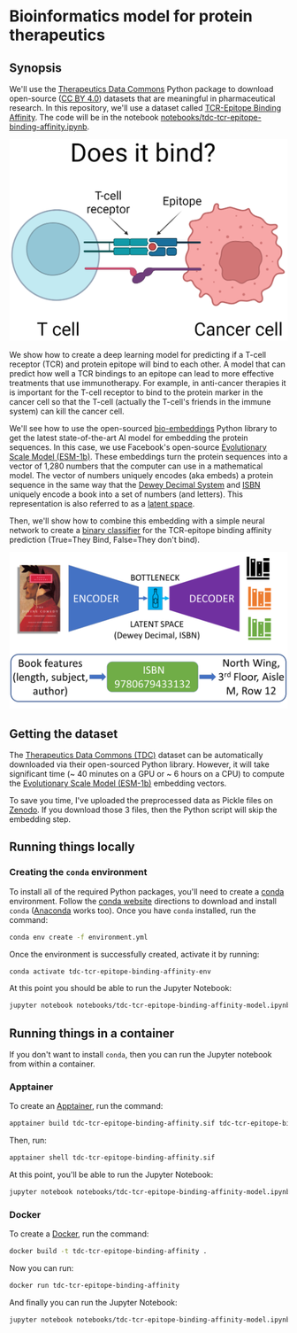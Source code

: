 # Bioinformatics model for protein therapeutics

## Synopsis

We'll use the [Therapeutics Data Commons](https://tdcommons.ai/) Python package to download open-source ([CC BY 4.0](https://creativecommons.org/licenses/by/4.0/)) datasets that are meaningful in pharmaceutical research. In this repository, we'll use a dataset called [TCR-Epitope Binding Affinity](https://tdcommons.ai/multi_pred_tasks/tcrepitope/). The code will be in the notebook [notebooks/tdc-tcr-epitope-binding-affinity.ipynb](notebooks/tdc-tcr-epitope-binding-affinity-model.ipynb).

![TCR-epitope binding](notebooks/tcr-epitope-binding.png)

We show how to create a deep learning model for predicting if a T-cell receptor (TCR) and protein epitope will bind to each other. A model that can predict how well a TCR bindings to an epitope can lead to more effective treatments that use immunotherapy. For example, in anti-cancer therapies it is important for the T-cell receptor to bind to the protein marker in the cancer cell so that the T-cell (actually the T-cell's friends in the immune system) can kill the cancer cell.

We'll see how to use the open-sourced [bio-embeddings](https://docs.bioembeddings.com/v0.2.3/) Python library to get the latest state-of-the-art AI model for embedding the protein sequences. In this case, we use Facebook's open-source [Evolutionary Scale Model (ESM-1b)](https://github.com/facebookresearch/esm). These embeddings turn the protein sequences into a vector of 1,280 numbers that the computer can use in a mathematical model. The vector of numbers uniquely encodes (aka embeds) a protein sequence in the same way that the [Dewey Decimal System](https://en.wikipedia.org/wiki/Dewey_Decimal_Classification) and [ISBN](https://en.wikipedia.org/wiki/ISBN) uniquely encode a book into a set of numbers (and letters). This representation is also referred to as a [latent space](https://en.wikipedia.org/wiki/Latent_space#:~:text=A%20latent%20space%2C%20also%20known,another%20in%20the%20latent%20space).

Then, we'll show how to combine this embedding with a simple neural network to create a [binary classifier](https://en.wikipedia.org/wiki/Binary_classification) for the TCR-epitope binding affinity prediction (True=They Bind, False=They don't bind).

![encoder-decoder Dewey Decimal](notebooks/encoder-decoder.png)

## Getting the dataset

The [Therapeutics Data Commons (TDC)](https://tdcommons.ai/) dataset can be automatically downloaded via their open-sourced Python library. However, it will take significant time (~ 40 minutes on a GPU or ~ 6 hours on a CPU) to compute the [Evolutionary Scale Model (ESM-1b)](https://github.com/facebookresearch/esm) embedding vectors. 

To save you time, I've uploaded the preprocessed data as Pickle files on [Zenodo](https://zenodo.org/record/7502654). If you download those 3 files, then the Python script will skip the embedding step.

## Running things locally
### Creating the `conda` environment

To install all of the required Python packages, you'll need to create a [conda](https://docs.conda.io/en/latest/miniconda.html) environment. Follow the [conda website](https://docs.conda.io/en/latest/miniconda.html) directions to download and install `conda` ([Anaconda](https://www.anaconda.com/products/distribution) works too). Once you have `conda` installed, run the command:

```bash
conda env create -f environment.yml
```

Once the environment is successfully created, activate it by running:

```bash
conda activate tdc-tcr-epitope-binding-affinity-env
```

At this point you should be able to run the Jupyter Notebook:

```bash
jupyter notebook notebooks/tdc-tcr-epitope-binding-affinity-model.ipynb
```

## Running things in a container

If you don't want to install `conda`, then you can run the Jupyter notebook from within a container.

### Apptainer

To create an [Apptainer](https://apptainer.org), run the command:

```bash
apptainer build tdc-tcr-epitope-binding-affinity.sif tdc-tcr-epitope-binding-affinity.def
```

Then, run:

```bash 
apptainer shell tdc-tcr-epitope-binding-affinity.sif
```

At this point, you'll be able to run the Jupyter Notebook:

```bash
jupyter notebook notebooks/tdc-tcr-epitope-binding-affinity-model.ipynb
```

### Docker

To create a [Docker](https://docker.com), run the command:

```bash
docker build -t tdc-tcr-epitope-binding-affinity .
```

Now you can run:

```bash
docker run tdc-tcr-epitope-binding-affinity
```

And finally you can run the Jupyter Notebook:

```bash
jupyter notebook notebooks/tdc-tcr-epitope-binding-affinity-model.ipynb
```
